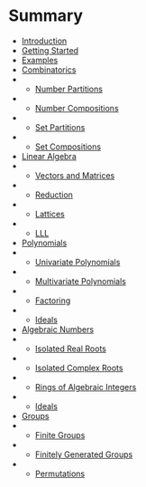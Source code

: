 # Summary

- [Introduction](./introduction.md)
- [Getting Started](./getting_started.md)
- [Examples](./examples.md)
- [Combinatorics]()
- - [Number Partitions]()
- - [Number Compositions]()
- - [Set Partitions]()
- - [Set Compositions]()
- [Linear Algebra]()
- - [Vectors and Matrices]()
- - [Reduction]()
- - [Lattices]()
- - [LLL]()
- [Polynomials]()
- - [Univariate Polynomials]()
- - [Multivariate Polynomials]()
- - [Factoring]()
- - [Ideals]()
- [Algebraic Numbers]()
- - [Isolated Real Roots]()
- - [Isolated Complex Roots]()
- - [Rings of Algebraic Integers]()
- - [Ideals]()
- [Groups]()
- - [Finite Groups]()
- - [Finitely Generated Groups]()
- - [Permutations]()